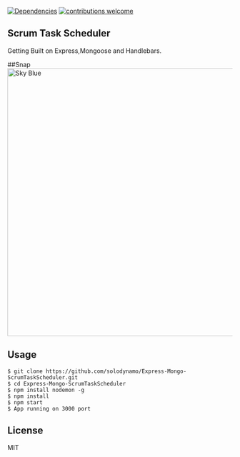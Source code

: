 
[![Dependencies](https://img.shields.io/david/madhums/node-express-mongoose.svg?style=flat)](https://david-dm.org/madhums/node-express-mongoose)
[![contributions welcome](https://img.shields.io/badge/contributions-welcome-brightgreen.svg?style=flat)](https://github.com/dwyl/esta/issues)
## Scrum Task Scheduler

Getting Built on Express,Mongoose and Handlebars.

##Snap
<img src="http://i.imgur.com/KjmyHAo.png" width="600" alt="Sky Blue"/>

## Usage

    $ git clone https://github.com/solodynamo/Express-Mongo-ScrumTaskScheduler.git
    $ cd Express-Mongo-ScrumTaskScheduler
    $ npm install nodemon -g
    $ npm install
    $ npm start
    $ App running on 3000 port


## License
MIT
